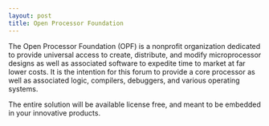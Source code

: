 ```yaml
---
layout: post
title: Open Processor Foundation
---
```


The Open Processor Foundation (OPF) is a nonprofit organization dedicated to provide universal access to create, distribute, and modify microprocessor designs as well as associated software to expedite time to market at far lower costs. It is the intention for this forum to provide a core processor as well as associated logic, compilers, debuggers, and various operating systems. 

The entire solution will be available license free, and meant to be embedded in your innovative products.


